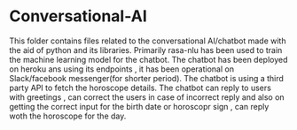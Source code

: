 # Conversational-AI

This folder contains files related to the conversational AI/chatbot made with the aid of python and its libraries. Primarily rasa-nlu has been used to train the machine learning model for the chatbot. The chatbot has been deployed on heroku ans using its endpoints , it has been operational on Slack/facebook messenger(for shorter period). The chatbot is using a third party API to fetch the horoscope details. The chatbot can reply to users with greetings , can correct the users in case of incorrect reply and also on getting the correct input for the birth date or horoscopr sign , can reply woth the horoscope for the day. 

